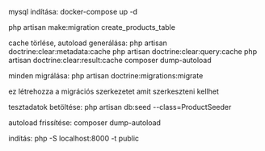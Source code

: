 mysql indítása:
docker-compose up -d

php artisan make:migration create_products_table

cache törlése, autoload generálása:
php artisan doctrine:clear:metadata:cache
php artisan doctrine:clear:query:cache
php artisan doctrine:clear:result:cache
composer dump-autoload

minden migrálása: php artisan doctrine:migrations:migrate

ez létrehozza a migrációs szerkezetet amit szerkeszteni kellhet

tesztadatok betöltése: php artisan db:seed --class=ProductSeeder

autoload frissítése: composer dump-autoload


indítás: php -S localhost:8000 -t public
